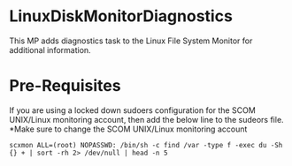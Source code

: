 # LinuxDiskMonitorDiagnostics
This MP adds diagnostics task to the Linux File System Monitor for additional information.

# Pre-Requisites

If you are using a locked down sudoers configuration for the SCOM UNIX/Linux monitoring account, then add the below line to the sudeors file.
*Make sure to change the SCOM UNIX/Linux monitoring account

`scxmon ALL=(root) NOPASSWD: /bin/sh -c find /var -type f -exec du -Sh {} + | sort -rh 2> /dev/null | head -n 5`
